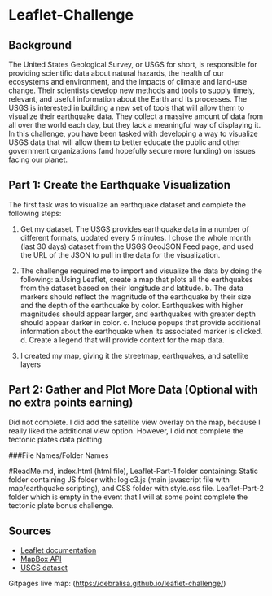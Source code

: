 # Leaflet-Challenge

## Background

The United States Geological Survey, or USGS for short, is responsible for providing scientific data about natural hazards, the health of our ecosystems and environment, and the impacts of climate and land-use change. Their scientists develop new methods and tools to supply timely, relevant, and useful information about the Earth and its processes.
The USGS is interested in building a new set of tools that will allow them to visualize their earthquake data. They collect a massive amount of data from all over the world each day, but they lack a meaningful way of displaying it. In this challenge, you have been tasked with developing a way to visualize USGS data that will allow them to better educate the public and other government organizations (and hopefully secure more funding) on issues facing our planet.

## Part 1:  Create the Earthquake Visualization
The first task was to visualize an earthquake dataset and complete the following steps:
1. Get my dataset. The USGS provides earthquake data in a number of different formats, updated every 5 minutes. I chose the whole month (last 30 days) dataset from the USGS GeoJSON Feed page, and used the URL of the JSON to pull in the data for the visualization. 

2. The challenge required me to import and visualize the data by doing the following: 
    a.Using Leaflet, create a map that plots all the earthquakes from the dataset based on their longitude and latitude.
    b. The data markers should reflect the magnitude of the earthquake by their size and the depth of the earthquake by color. Earthquakes with higher magnitudes should appear larger, and earthquakes with greater depth should appear darker in color.
    c. Include popups that provide additional information about the earthquake when its associated marker is clicked.
    d. Create a legend that will provide context for the map data.
3. I created my map, giving it the streetmap, earthquakes, and satellite layers

## Part 2:  Gather and Plot More Data (Optional with no extra points earning)
Did not complete.  I did add the satellite view overlay on the map, because I really liked the additional view option.  However, I did not complete the tectonic plates data plotting.

###File Names/Folder Names

#ReadMe.md, index.html (html file), Leaflet-Part-1 folder containing: Static folder containing JS folder with: logic3.js (main javascript file with map/earthquake scripting), and CSS folder with style.css file. Leaflet-Part-2 folder which is empty in the event that I will at some point complete the tectonic plate bonus challenge.​


## Sources

* [Leaflet documentation](http://leafletjs.com/)
* [MapBox API](https://www.mapbox.com/)
* [USGS dataset](https://earthquake.usgs.gov)

Gitpages live map:  (https://debralisa.github.io/leaflet-challenge/)

